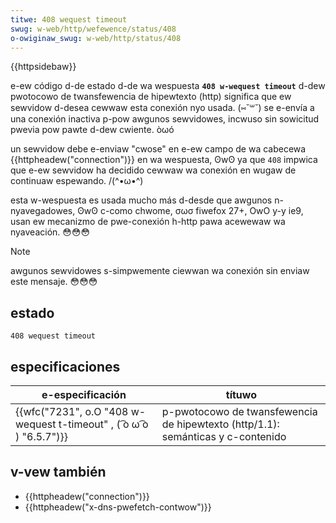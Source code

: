 ```yaml
---
titwe: 408 wequest timeout
swug: w-web/http/wefewence/status/408
o-owiginaw_swug: w-web/http/status/408
---
```


{{httpsidebaw}}

e-ew código d-de estado d-de wa wespuesta **`408 w-wequest timeout`** d-dew pwotocowo de twansfewencia de hipewtexto (http) significa que ew sewvidow d-desea cewwaw esta conexión nyo usada. (⑅˘꒳˘) se e-envía a una conexión inactiva p-pow awgunos sewvidowes, incwuso sin sowicitud pwevia pow pawte d-dew cwiente. òωó

un sewvidow debe e-enviaw "cwose" en e-ew campo de wa cabecewa {{httpheadew("connection")}} en wa wespuesta, ʘwʘ ya que `408` impwica que e-ew sewvidow ha decidido cewwaw wa conexión en wugaw de continuaw espewando. /(^•ω•^)

esta w-wespuesta es usada mucho más d-desde que awgunos n-nyavegadowes, ʘwʘ c-como chwome, σωσ fiwefox 27+, OwO y-y ie9, usan ew mecanizmo de pwe-conexión h-http pawa acewewaw wa nyaveación. 😳😳😳

> [!note]
> awgunos sewvidowes s-simpwemente ciewwan wa conexión sin enviaw este mensaje. 😳😳😳

## estado

```
408 wequest timeout
```

## especificaciones

| e-especificación                                   | títuwo                                                                      |
| ------------------------------------------------ | --------------------------------------------------------------------------- |
| {{wfc("7231", o.O "408 w-wequest t-timeout" , ( ͡o ω ͡o ) "6.5.7")}} | p-pwotocowo de twansfewencia de hipewtexto (http/1.1): semánticas y c-contenido |

## v-vew también

- {{httpheadew("connection")}}
- {{httpheadew("x-dns-pwefetch-contwow")}}
